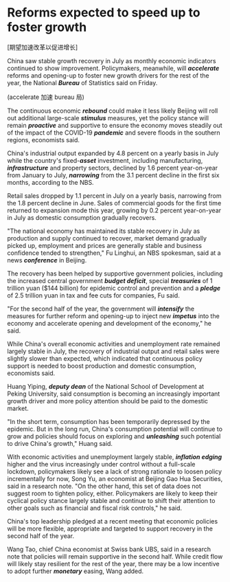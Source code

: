 # Reforms expected to speed up to foster growth

[期望加速改革以促进增长]

China saw stable growth recovery in July as monthly economic indicators continued to show improvement. Policymakers, meanwhile, will ***accelerate*** reforms and opening-up to foster new growth drivers for the rest of the year, the National ***Bureau*** of Statistics said on Friday.

(accelerate 加速 bureau 局)

The continuous economic ***rebound*** could make it less likely Beijing will roll out additional large-scale ***stimulus*** measures, yet the policy stance will remain ***proactive*** and supportive to ensure the economy moves steadily out of the impact of the COVID-19 ***pandemic*** and severe floods in the southern regions, economists said.



China's industrial output expanded by 4.8 percent on a yearly basis in July while the country's fixed-***asset*** investment, including manufacturing, ***infrastructure*** and property sectors, declined by 1.6 percent year-on-year from January to July, ***narrowing*** from the 3.1 percent decline in the first six months, according to the NBS.

Retail sales dropped by 1.1 percent in July on a yearly basis, narrowing from the 1.8 percent decline in June. Sales of commercial goods for the first time returned to expansion mode this year, growing by 0.2 percent year-on-year in July as domestic consumption gradually recovers.

"The national economy has maintained its stable recovery in July as production and supply continued to recover, market demand gradually picked up, employment and prices are generally stable and business confidence tended to strengthen," Fu Linghui, an NBS spokesman, said at a news ***conference*** in Beijing.

The recovery has been helped by supportive government policies, including the increased central government ***budget deficit***, special ***treasuries*** of 1 trillion yuan ($144 billion) for epidemic control and prevention and a ***pledge*** of 2.5 trillion yuan in tax and fee cuts for companies, Fu said.

"For the second half of the year, the government will ***intensify*** the measures for further reform and opening-up to inject new ***impetus*** into the economy and accelerate opening and development of the economy," he said.

While China's overall economic activities and unemployment rate remained largely stable in July, the recovery of industrial output and retail sales were slightly slower than expected, which indicated that continuous policy support is needed to boost production and domestic consumption, economists said.

Huang Yiping, ***deputy dean*** of the National School of Development at Peking University, said consumption is becoming an increasingly important growth driver and more policy attention should be paid to the domestic market.

"In the short term, consumption has been temporarily depressed by the epidemic. But in the long run, China's consumption potential will continue to grow and policies should focus on exploring and ***unleashing*** such potential to drive China's growth," Huang said.

With economic activities and unemployment largely stable, ***inflation edging*** higher and the virus increasingly under control without a full-scale lockdown, policymakers likely see a lack of strong rationale to loosen policy incrementally for now, Song Yu, an economist at Beijing Gao Hua Securities, said in a research note. "On the other hand, this set of data does not suggest room to tighten policy, either. Policymakers are likely to keep their cyclical policy stance largely stable and continue to shift their attention to other goals such as financial and fiscal risk controls," he said.

China's top leadership pledged at a recent meeting that economic policies will be more flexible, appropriate and targeted to support recovery in the second half of the year.

Wang Tao, chief China economist at Swiss bank UBS, said in a research note that policies will remain supportive in the second half. While credit flow will likely stay resilient for the rest of the year, there may be a low incentive to adopt further ***monetary*** easing, Wang added.

